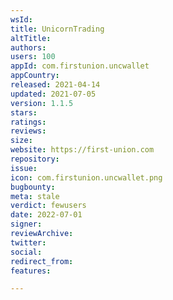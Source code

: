 ```yaml
---
wsId: 
title: UnicornTrading
altTitle: 
authors: 
users: 100
appId: com.firstunion.uncwallet
appCountry: 
released: 2021-04-14
updated: 2021-07-05
version: 1.1.5
stars: 
ratings: 
reviews: 
size: 
website: https://first-union.com
repository: 
issue: 
icon: com.firstunion.uncwallet.png
bugbounty: 
meta: stale
verdict: fewusers
date: 2022-07-01
signer: 
reviewArchive: 
twitter: 
social: 
redirect_from: 
features: 

---
```


